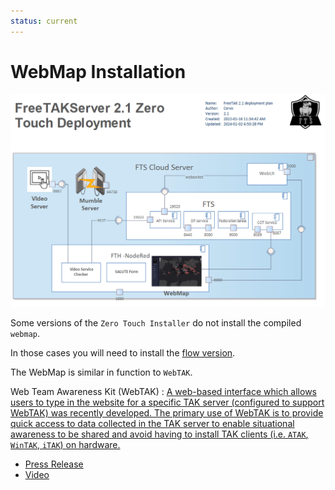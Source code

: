 ```yaml
---
status: current
---
```


# WebMap Installation

![image](../Installation/images/zero-touch-deply-default.png)

Some versions of the `Zero Touch Installer` do not install the compiled `webmap`.

In those cases you will need to install the [flow version](../administration/brokered/WebMap/Installation.md).

The WebMap is similar in function to `WebTAK`.


Web Team Awareness Kit (WebTAK)
: [A web-based interface which allows users to type in the website for a specific TAK server
(configured to support WebTAK) was recently developed.
The primary use of WebTAK is to provide quick access to data collected
in the TAK server to enable situational awareness to be shared and avoid having to install TAK clients
(i.e. `ATAK`, `WinTAK`, `iTAK`) on hardware.](https://www.dhs.gov/sites/default/files/publications/tactical_awareness_kit_508.pdf)

* [Press Release](https://www.draper.com/news-releases/us-inaugurations-military-units-used-draper-developed-webtak-communications)
* [Video](https://vimeo.com/433760943)



